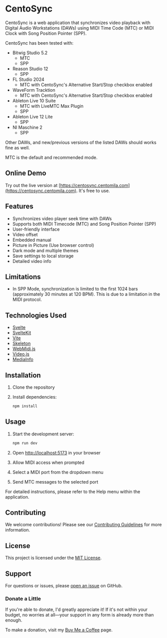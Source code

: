 # CentoSync

CentoSync is a web application that synchronizes video playback with Digital Audio Workstations (DAWs) using MIDI Time Code (MTC) or MIDI Clock with Song Position Pointer (SPP).

CentoSync has been tested with:

- Bitwig Studio 5.2
  - MTC
  - SPP
- Reason Studio 12
  - SPP
- FL Studio 2024
  - MTC with CentoSync's Alternative Start/Stop checkbox enabled
- WaveForm Tracktion
  - MTC with CentoSync's Alternative Start/Stop checkbox enabled
- Ableton Live 10 Suite
  - MTC with LiveMTC Max Plugin
  - SPP
- Ableton Live 12 Lite
  - SPP
- NI Maschine 2
  - SPP

Other DAWs, and new/previous versions of the listed DAWs should works fine as well.

MTC is the default and recommended mode.

## Online Demo

Try out the live version at [https://centosync.centomila.com](https://centosync.centomila.com). It's free to use.

## Features

- Synchronizes video player seek time with DAWs
- Supports both MIDI Timecode (MTC) and Song Position Pointer (SPP)
- User-friendly interface
- Video offset
- Embedded manual
- Picture in Picture (Use browser control)
- Dark mode and multiple themes
- Save settings to local storage
- Detailed video info

## Limitations

- In SPP Mode, synchronization is limited to the first 1024 bars (approximately 30 minutes at 120 BPM). This is due to a limitation in the MIDI protocol.

## Technologies Used

- [Svelte](https://svelte.dev/)
- [SvelteKit](https://kit.svelte.dev/)
- [Vite](https://vite.dev/)
- [Skeleton](https://www.skeleton.dev/)
- [WebMidi.js](https://webmidijs.org/)
- [Video.js](https://videojs.com/)
- [MediaInfo](https://mediainfo.js.org/)

## Installation

1. Clone the repository
2. Install dependencies:

   ```bash
   npm install
   ```

## Usage

1. Start the development server:

   ```bash
   npm run dev
   ```

2. Open [http://localhost:5173](http://localhost:5173) in your browser
3. Allow MIDI access when prompted
4. Select a MIDI port from the dropdown menu
5. Send MTC messages to the selected port

For detailed instructions, please refer to the Help menu within the application.

## Contributing

We welcome contributions! Please see our [Contributing Guidelines](CONTRIBUTING.md) for more information.

## License

This project is licensed under the [MIT License](LICENSE.md).

## Support

For questions or issues, please [open an issue](https://github.com/centomila/CentoSync-VideoPlayer-With-MTC-Sync/issues) on GitHub.

### Donate a Little

If you're able to donate, I'd greatly appreciate it! If it's not within your budget, no
worries at all—your support in any form is already more than enough.

To make a donation, visit my [Buy Me a Coffee](https://buymeacoffee.com/centomila) page.
